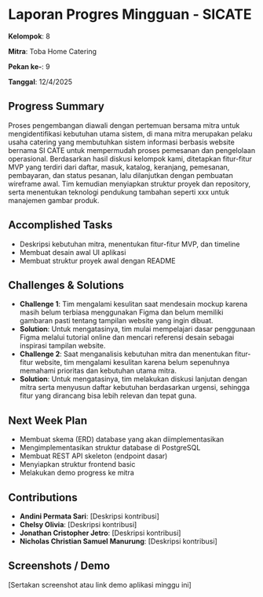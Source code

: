 # Laporan Progres Mingguan - SICATE
**Kelompok**: 8

**Mitra**: Toba Home Catering

**Pekan ke-**: 9

**Tanggal**: 12/4/2025


## Progress Summary
Proses pengembangan diawali dengan pertemuan bersama mitra untuk mengidentifikasi kebutuhan utama sistem, di mana mitra merupakan pelaku usaha catering yang membutuhkan sistem informasi berbasis website bernama SI CATE untuk mempermudah proses pemesanan dan pengelolaan operasional. Berdasarkan hasil diskusi kelompok kami, ditetapkan fitur-fitur MVP yang terdiri dari daftar, masuk, katalog, keranjang, pemesanan, pembayaran, dan status pesanan, lalu dilanjutkan dengan pembuatan wireframe awal. Tim kemudian menyiapkan struktur proyek dan repository, serta menentukan teknologi pendukung tambahan seperti xxx untuk manajemen gambar produk.

## Accomplished Tasks
- Deskripsi kebutuhan mitra, menentukan fitur-fitur MVP, dan timeline
- Membuat desain awal UI aplikasi
- Membuat struktur proyek awal dengan README

## Challenges & Solutions
- **Challenge 1**: Tim mengalami kesulitan saat mendesain mockup karena masih belum terbiasa menggunakan Figma dan belum memiliki gambaran pasti tentang tampilan website yang ingin dibuat.
- **Solution**: Untuk mengatasinya, tim mulai mempelajari dasar penggunaan Figma melalui tutorial online dan mencari referensi desain sebagai inspirasi tampilan website.
- **Challenge 2**: Saat menganalisis kebutuhan mitra dan menentukan fitur-fitur website, tim mengalami kesulitan karena belum sepenuhnya memahami prioritas dan kebutuhan utama mitra.
- **Solution**: Untuk mengatasinya, tim melakukan diskusi lanjutan dengan mitra serta menyusun daftar kebutuhan berdasarkan urgensi, sehingga fitur yang dirancang bisa lebih relevan dan tepat guna.

## Next Week Plan
- Membuat skema (ERD) database yang akan diimplementasikan
- Mengimplementasikan struktur database di PostgreSQL
- Membuat REST API skeleton (endpoint dasar)
- Menyiapkan struktur frontend basic
- Melakukan demo progress ke mitra
  
## Contributions
- **Andini Permata Sari**: [Deskripsi kontribusi]
- **Chelsy Olivia**: [Deskripsi kontribusi]
- **Jonathan Cristopher Jetro**: [Deskripsi kontribusi]
- **Nicholas Christian Samuel Manurung**: [Deskripsi kontribusi]

## Screenshots / Demo
[Sertakan screenshot atau link demo aplikasi minggu ini]
